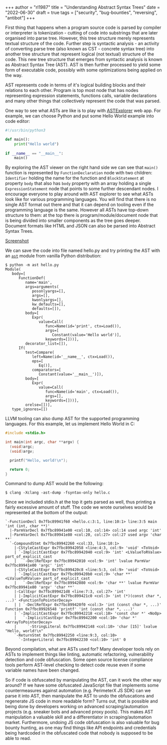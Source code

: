 +++
author = "rl1987"
title = "Understanding Abstract Syntax Trees"
date = "2022-06-30"
draft = true
tags = ["security", "bug-bounties", "reversing", "antibot"]
+++

First thing that happens when a program source code is parsed by compiler or interpreter
is tokenization - cutting of code into substrings that are later organised into parse tree.
However, this tree structure merely represents textual structure of the code. Further step
is syntactic analysis - an activity of converting parse tree (also known as CST - concrete
syntax tree) into another tree structure that represent logical (not textual) structure
of the code. This new tree structure that emerges from syntactic analysis is known as 
Abstract Syntax Tree (AST). AST is then further processed to yield some form of executable code,
possibly with some optimizations being applied on the way.

AST represents code in terms of it's logical building blocks and their relations to each other.
Program is top most node that has nodes representing expression statements, functions calls,
variable declarations and many other things that collectively represent the code that
was parsed.

One way to see what ASTs are like is to play with [ASTExplorer](https://astexplorer.net/) web
app. For example, we can choose Python and put some Hello World example into code editor:

```python
#!/usr/bin/python3

def main():
    print("Hello world")
    
if __name__ == "__main__":
    main()
```

By exploring the AST viewer on the right hand side we can see that `main()` function is
represented by `FunctionDeclaration` node with two children: `Identifier` holding the name
for the function and `BlockStatement` at property `body` that also has `body` property with
an array holding a single `ExpressionStatement` node that points to some further descendant
nodes. I encourage everyone to play around with AST explorer to see what ASTs look like
for various programming languages. You will find that there is no single AST format out there
and that it can depend on tooling even if the programming language is the same. However
all ASTs have top-down structure to them: at the top there is program/module/document node
that is being divided into smaller components as the tree goes deeper. Document formats
like HTML and JSON can also be parsed into Abstract Syntax Trees.

[Screenshot](/2022-06-13_19.28.30.png)

We can save the code into file named hello.py and try printing the AST with an 
[`ast`](https://docs.python.org/3/library/ast.html) module from vanilla Python
distribution:

```
$ python -m ast hello.py
Module(
   body=[
      FunctionDef(
         name='main',
         args=arguments(
            posonlyargs=[],
            args=[],
            kwonlyargs=[],
            kw_defaults=[],
            defaults=[]),
         body=[
            Expr(
               value=Call(
                  func=Name(id='print', ctx=Load()),
                  args=[
                     Constant(value='Hello world')],
                  keywords=[]))],
         decorator_list=[]),
      If(
         test=Compare(
            left=Name(id='__name__', ctx=Load()),
            ops=[
               Eq()],
            comparators=[
               Constant(value='__main__')]),
         body=[
            Expr(
               value=Call(
                  func=Name(id='main', ctx=Load()),
                  args=[],
                  keywords=[]))],
         orelse=[])],
   type_ignores=[])
```

LLVM tooling can also dump AST for the supported programming languages. For this example,
let us implement Hello World in C:

```c
#include <stdio.h>

int main(int argc, char **argv) {
  (void)argc;
  (void)argv;

  printf("Hello, world!\n");

  return 0;
}
```

Command to dump AST would be the following:

```
$ clang -Xclang -ast-dump -fsyntax-only hello.c
```

Since we included stdio.h at the top it gets parsed as well, thus printing a fairly
excessive amount of stuff. The code we wrote ourselves would be represented at the 
bottom of the output:

```
`-FunctionDecl 0x7fbc89941f60 <hello.c:3:1, line:10:1> line:3:5 main 'int (int, char **)'
  |-ParmVarDecl 0x7fbc89941e00 <col:10, col:14> col:14 used argc 'int'
  |-ParmVarDecl 0x7fbc89941e80 <col:20, col:27> col:27 used argv 'char **'
  `-CompoundStmt 0x7fbc89942260 <col:33, line:10:1>
    |-CStyleCastExpr 0x7fbc89942058 <line:4:3, col:9> 'void' <ToVoid>
    | `-ImplicitCastExpr 0x7fbc89942040 <col:9> 'int' <LValueToRValue> part_of_explicit_cast
    |   `-DeclRefExpr 0x7fbc89942010 <col:9> 'int' lvalue ParmVar 0x7fbc89941e00 'argc' 'int'
    |-CStyleCastExpr 0x7fbc899420c8 <line:5:3, col:9> 'void' <ToVoid>
    | `-ImplicitCastExpr 0x7fbc899420b0 <col:9> 'char **' <LValueToRValue> part_of_explicit_cast
    |   `-DeclRefExpr 0x7fbc89942080 <col:9> 'char **' lvalue ParmVar 0x7fbc89941e80 'argv' 'char **'
    |-CallExpr 0x7fbc899421d8 <line:7:3, col:27> 'int'
    | |-ImplicitCastExpr 0x7fbc899421c0 <col:3> 'int (*)(const char *, ...)' <FunctionToPointerDecay>
    | | `-DeclRefExpr 0x7fbc899420f0 <col:3> 'int (const char *, ...)' Function 0x7fbc89926548 'printf' 'int (const char *, ...)'
    | `-ImplicitCastExpr 0x7fbc89942218 <col:10> 'const char *' <NoOp>
    |   `-ImplicitCastExpr 0x7fbc89942200 <col:10> 'char *' <ArrayToPointerDecay>
    |     `-StringLiteral 0x7fbc89942148 <col:10> 'char [15]' lvalue "Hello, world!\n"
    `-ReturnStmt 0x7fbc89942250 <line:9:3, col:10>
      `-IntegerLiteral 0x7fbc89942230 <col:10> 'int' 0
```

Beyond compilation, what are ASTs used for? Many developer tools rely on ASTs to implement
things like linting, automatic refactoring, vulnerability detection and code obfuscation.
Some open source license compliance tools perform AST-level checking to detect code reuse
even if some variable names have been changed.

So if code is obfuscated by manipulating the AST, can it work the other way around? If we
have some obfuscated JavaScript file that implements some countermeasures against automation
(e.g. PerimeterX JS SDK) can we parse it into AST, then manipulate the AST to undo the
obfuscations and regenerate JS code in more readable form? Turns out, that is possible
and being done by developers working on advanced scraping/automation projects (e.g.
sneaker bots and advanced proxy pools). This makes AST manipulation a valuable skill
and a differentiator in scraping/automation market. Furthermore, undoing JS code
obfuscation is also valuable for bug bounty hunting, as one may find things like API
endpoints and credentials being hardcoded in the obfuscated code that nobody is supposed
to be able to read.

